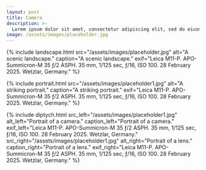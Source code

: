 ```yaml
---
layout: post
title: Camera
description: >-
  Lorem ipsum dolor sit amet, consectetur adipiscing elit, sed do eiusmod tempor incididunt ut labore et dolore magna aliqua. Ut enim ad minim veniam, quis nostrud exercitation ullamco laboris nisi ut aliquip ex ea commodo consequat. Duis aute irure dolor in reprehenderit in voluptate velit esse cillum dolore eu fugiat nulla pariatur. Excepteur sint occaecat cupidatat non proident, sunt in culpa qui officia deserunt mollit anim id est laborum.
image: /assets/images/placeholder.jpg
---
```


{% include landscape.html
   src="/assets/images/placeholder.jpg"
   alt="A scenic landscape."
   caption="A scenic landscape."
   exif="Leica M11-P. APO-Summicron-M 35 ƒ/2 ASPH. 35 mm, 1/125 sec, ƒ/16, ISO 100. 28 February 2025. Wetzlar, Germany."
%}

{% include portrait.html
   src="/assets/images/placeholder1.jpg"
   alt="A striking portrait."
   caption="A striking portrait."
   exif="Leica M11-P. APO-Summicron-M 35 ƒ/2 ASPH. 35 mm, 1/125 sec, ƒ/16, ISO 100. 28 February 2025. Wetzlar, Germany."
%}

{% include diptych.html
   src_left="/assets/images/placeholder1.jpg"
   alt_left="Portrait of a camera."
   caption_left="Portrait of a camera."
   exif_left="Leica M11-P. APO-Summicron-M 35 ƒ/2 ASPH. 35 mm, 1/125 sec, ƒ/16, ISO 100. 28 February 2025. Wetzlar, Germany."
   src_right="/assets/images/placeholder1.jpg"
   alt_right="Portrait of a lens."
   caption_right="Portrait of a lens."
   exif_right="Leica M11-P. APO-Summicron-M 35 ƒ/2 ASPH. 35 mm, 1/125 sec, ƒ/16, ISO 100. 28 February 2025. Wetzlar, Germany."
%}